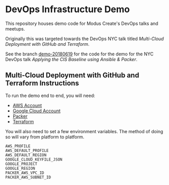 DevOps Infrastructure Demo
===========================

This repository houses demo code for Modus Create's DevOps talks and meetups.

Originally this was targeted towards the DevOps NYC talk titled _Multi-Cloud Deployment with GitHub and Terraform_.

See the branch [demo-20180619](https://github.com/ModusCreateOrg/devops-infra-demo/tree/demo-20180619) for the code for the demo for the NYC DevOps talk _Applying the CIS Baseline using Ansible & Packer_.

Multi-Cloud Deployment with GitHub and Terraform Instructions
-------------------------------------------------------------


To run the demo end to end, you will need:

* [AWS Account](https://aws.amazon.com/)
* [Google Cloud Account](https://cloud.google.com/)
* [Packer](https://www.packer.io/)
* [Terraform](https://www.terraform.io/)

You will also need to set a few environment variables. The method of doing so will vary from platform to platform.

```
AWS_PROFILE
AWS_DEFAULT_PROFILE
AWS_DEFAULT_REGION
GOOGLE_CLOUD_KEYFILE_JSON
GOOGLE_PROJECT
GOOGLE_REGION
PACKER_AWS_VPC_ID
PACKER_AWS_SUBNET_ID
```
